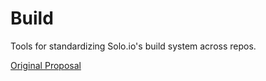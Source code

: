 # Build

Tools for standardizing Solo.io's build system across repos.

[Original Proposal](https://github.com/solo-io/proposals/pull/2)
